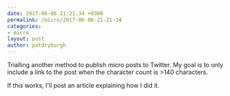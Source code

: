 ```yaml
---
date: 2017-06-06 21:21:34 +0300
permalink: /micro/2017-06-06-21-21-34
categories:
- micro
layout: post
author: patdryburgh
---
```


Trialling another method to publish micro posts to Twitter. My goal is to only include a link to the post when the character count is >140 characters.

If this works, I'll post an article explaining how I did it.